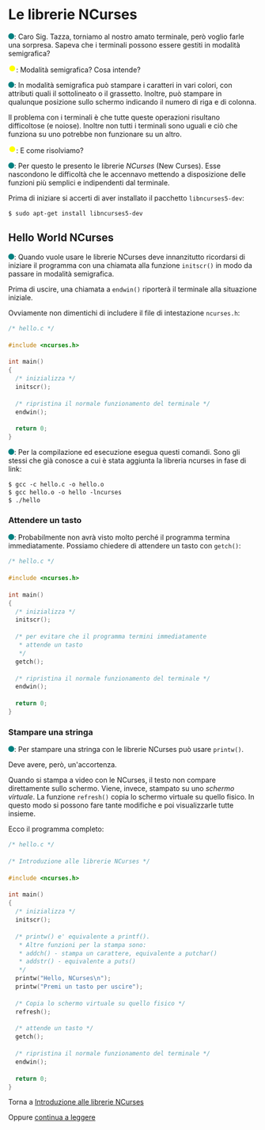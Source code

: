 # Le librerie NCurses

![](../../images/people/tess.png): Caro Sig. Tazza, torniamo al nostro
amato terminale, però voglio farle una sorpresa.
Sapeva che i terminali possono essere gestiti in modalità semigrafica?

![](../../images/people/tazza.png): Modalità semigrafica? Cosa intende?

![](../../images/people/tess.png): In modalità semigrafica può stampare
i caratteri in vari colori,
con attributi quali il sottolineato o il grassetto.
Inoltre, può stampare in qualunque posizione sullo schermo indicando il numero di riga e di colonna.

Il problema con i terminali è che tutte queste operazioni risultano
difficoltose (e noiose). Inoltre non tutti i terminali sono uguali
e ciò che funziona su uno potrebbe non funzionare su un altro.

![](../../images/people/tazza.png): E come risolviamo?

![](../../images/people/tess.png): Per questo le presento le librerie *NCurses*
(New Curses). Esse nascondono le difficoltà che le accennavo mettendo a disposizione
delle funzioni più semplici e indipendenti dal terminale.

Prima di iniziare si accerti di aver installato il pacchetto `libncurses5-dev`:

```
$ sudo apt-get install libncurses5-dev
```

## Hello World NCurses

![](../../images/people/tess.png): Quando vuole usare le librerie NCurses
deve innanzitutto ricordarsi di iniziare il programma con una chiamata
alla funzione `initscr()` in modo da passare in modalità
semigrafica.

Prima di uscire, una chiamata a `endwin()` riporterà il terminale alla
situazione iniziale.

Ovviamente non dimentichi di includere il file di intestazione `ncurses.h`:

```c
/* hello.c */

#include <ncurses.h>

int main()
{
  /* inizializza */
  initscr();

  /* ripristina il normale funzionamento del terminale */
  endwin();

  return 0;
}
```

![](../../images/people/tess.png):  Per la compilazione
ed esecuzione esegua questi comandi. Sono gli stessi
che già conosce a cui è stata aggiunta la libreria ncurses
in fase di link:

```
$ gcc -c hello.c -o hello.o
$ gcc hello.o -o hello -lncurses
$ ./hello
```

### Attendere un tasto

![](../../images/people/tess.png): Probabilmente non avrà
visto molto perché il programma termina immediatamente.
Possiamo chiedere di attendere un tasto con `getch()`:

```c
/* hello.c */

#include <ncurses.h>

int main()
{
  /* inizializza */
  initscr();

  /* per evitare che il programma termini immediatamente
   * attende un tasto
   */
  getch();

  /* ripristina il normale funzionamento del terminale */
  endwin();

  return 0;
}
```

### Stampare una stringa

![](../../images/people/tess.png): Per stampare una stringa
con le librerie NCurses può usare `printw()`.

Deve avere, però, un'accortenza.

Quando si stampa a video con le NCurses,
il testo non compare direttamente sullo schermo.
Viene, invece, stampato su uno *schermo virtuale*.
La funzione `refresh()` copia lo schermo virtuale
su quello fisico. In questo modo si possono fare tante modifiche e poi visualizzarle tutte insieme.

Ecco il programma completo:

```c
/* hello.c */

/* Introduzione alle librerie NCurses */

#include <ncurses.h>

int main()
{
  /* inizializza */
  initscr();

  /* printw() e' equivalente a printf().
   * Altre funzioni per la stampa sono:
   * addch() - stampa un carattere, equivalente a putchar()
   * addstr() - equivalente a puts()
   */
  printw("Hello, NCurses\n");
  printw("Premi un tasto per uscire");

  /* Copia lo schermo virtuale su quello fisico */
  refresh();

  /* attende un tasto */
  getch();

  /* ripristina il normale funzionamento del terminale */
  endwin();

  return 0;
}
```

Torna a [Introduzione alle librerie NCurses](../summary.md)

Oppure [continua a leggere](position.md)
